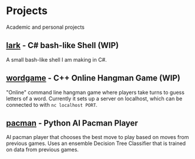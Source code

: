 # Projects

Academic and personal projects

## [lark](lark) - C# bash-like Shell (WIP)

A small bash-like shell I am making in C#.

## [wordgame](wordgame) - C++ Online Hangman Game (WIP)

"Online" command line hangman game where players take turns to guess letters of a word.
Currently it sets up a server on localhost, which can be connected to with `nc localhost PORT`.

## [pacman](pacman) - Python AI Pacman Player

AI pacman player that chooses the best move to play based on moves from previous games.
Uses an ensemble Decision Tree Classifier that is trained on data from previous games.
